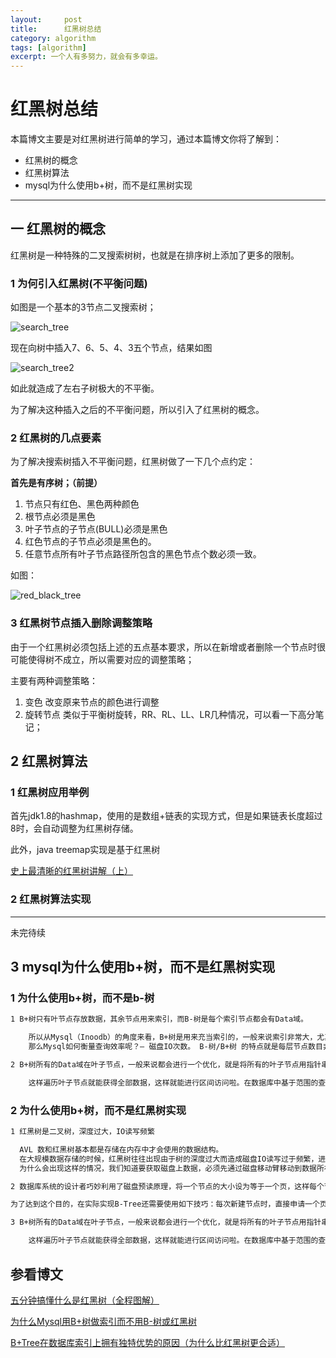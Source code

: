 ```yaml
---
layout:     post
title:      红黑树总结
category: algorithm
tags: [algorithm]
excerpt: 一个人有多努力，就会有多幸运。
---
```


红黑树总结
=======================================

本篇博文主要是对红黑树进行简单的学习，通过本篇博文你将了解到：

* 红黑树的概念
* 红黑树算法
* mysql为什么使用b+树，而不是红黑树实现

-------------------------------------

一 红黑树的概念
--------------------------

红黑树是一种特殊的二叉搜索树树，也就是在排序树上添加了更多的限制。

### 1 为何引入红黑树(不平衡问题)

如图是一个基本的3节点二叉搜索树；

![search_tree](https://hunzino1.github.io/assets/images/2019/algorithm/red_black_tree/search_tree.jpg)

现在向树中插入7、6、5、4、3五个节点，结果如图

![search_tree2](https://hunzino1.github.io/assets/images/2019/algorithm/red_black_tree/search_tree2.jpg)

如此就造成了左右子树极大的不平衡。

为了解决这种插入之后的不平衡问题，所以引入了红黑树的概念。

### 2 红黑树的几点要素

为了解决搜索树插入不平衡问题，红黑树做了一下几个点约定：

**首先是有序树；（前提）**

1. 节点只有红色、黑色两种颜色
2. 根节点必须是黑色
3. 叶子节点的子节点(BULL)必须是黑色
4. 红色节点的子节点必须是黑色的。
5. 任意节点所有叶子节点路径所包含的黑色节点个数必须一致。

如图：

![red_black_tree](https://hunzino1.github.io/assets/images/2019/algorithm/red_black_tree/red_black_tree.jpg)

### 3 红黑树节点插入删除调整策略

由于一个红黑树必须包括上述的五点基本要求，所以在新增或者删除一个节点时很可能使得树不成立，所以需要对应的调整策略；

主要有两种调整策略：

1. 变色 改变原来节点的颜色进行调整
2. 旋转节点 类似于平衡树旋转，RR、RL、LL、LR几种情况，可以看一下高分笔记；

2 红黑树算法
--------------------

### 1 红黑树应用举例

首先jdk1.8的hashmap，使用的是数组+链表的实现方式，但是如果链表长度超过8时，会自动调整为红黑树存储。

此外，java treemap实现是基于红黑树

[史上最清晰的红黑树讲解（上）](https://www.cnblogs.com/CarpenterLee/p/5503882.html)

### 2 红黑树算法实现
--------------------

未完待续

3 mysql为什么使用b+树，而不是红黑树实现
---------------------------------------------

### 1 为什么使用b+树，而不是b-树

```html
1 B+树只有叶节点存放数据，其余节点用来索引，而B-树是每个索引节点都会有Data域。

    所以从Mysql（Inoodb）的角度来看，B+树是用来充当索引的，一般来说索引非常大，尤其是关系性数据库这种数据量大的索引能达到亿级别，所以为了减少内存的占用，索引也会被存储在磁盘上。 
    那么Mysql如何衡量查询效率呢？– 磁盘IO次数。 B-树/B+树 的特点就是每层节点数目非常多，层数很少，目的就是为了就少磁盘IO次数，但是B-树的每个节点都有data域（指针），这无疑增大了节点大小，说白了增加了磁盘IO次数（磁盘IO一次读出的数据量大小是固定的，单个数据变大，每次读出的就少，IO次数增多，一次IO多耗时），而B+树除了叶子节点其它节点并不存储数据，节点小，磁盘IO次数就少。这是优点之一。 

2 B+树所有的Data域在叶子节点，一般来说都会进行一个优化，就是将所有的叶子节点用指针串起来。

    这样遍历叶子节点就能获得全部数据，这样就能进行区间访问啦。在数据库中基于范围的查询是非常频繁的，而B树不支持这样的遍历操作。
```

### 2 为什么使用b+树，而不是红黑树实现

```html
1 红黑树是二叉树，深度过大，IO读写频繁

  AVL 数和红黑树基本都是存储在内存中才会使用的数据结构。
  在大规模数据存储的时候，红黑树往往出现由于树的深度过大而造成磁盘IO读写过于频繁，进而导致效率低下的情况。
  为什么会出现这样的情况，我们知道要获取磁盘上数据，必须先通过磁盘移动臂移动到数据所在的柱面，然后找到指定盘面，接着旋转盘面找到数据所在的磁道，最后对数据进行读写。磁盘IO代价主要花费在查找所需的柱面上，树的深度过大会造成磁盘IO频繁读写。根据磁盘查找存取的次数往往由树的高度所决定，所以，只要我们通过某种较好的树结构减少树的结构尽量减少树的高度，B树可以有多个子女，从几十到上千，可以降低树的高度。

2 数据库系统的设计者巧妙利用了磁盘预读原理，将一个节点的大小设为等于一个页，这样每个节点只需要一次I/O就可以完全载入。

为了达到这个目的，在实际实现B-Tree还需要使用如下技巧：每次新建节点时，直接申请一个页的空间，这样就保证一个节点物理上也存储在一个页里，加之计算机存储分配都是按页对齐的，就实现了一个node只需一次I/O。

3 B+树所有的Data域在叶子节点，一般来说都会进行一个优化，就是将所有的叶子节点用指针串起来。

    这样遍历叶子节点就能获得全部数据，这样就能进行区间访问啦。在数据库中基于范围的查询是非常频繁的，而B树不支持这样的遍历操作。
```

参看博文
---------------
[五分钟搞懂什么是红黑树（全程图解）](http://www.360doc.com/content/18/0904/19/25944647_783893127.shtml)

[为什么Mysql用B+树做索引而不用B-树或红黑树](https://blog.csdn.net/Rex_WUST/article/details/88600301)

[B+Tree在数据库索引上拥有独特优势的原因（为什么比红黑树更合适）
](https://blog.csdn.net/qq_21993785/article/details/80580679)
